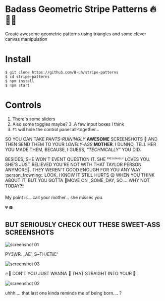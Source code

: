 # Badass Geometric Stripe Patterns :fire::gun::unicorn:

Create awesome geometric patterns using triangles and some clever canvas manipulation

# Install
```shell
$ git clone https://github.com/8-uh/stripe-patterns
$ cd stripe-patterns
$ npm install
$ npm start
```

# Controls
1. There's some sliders
2. Also some toggles maybe?
3 .A few input boxes I think
4. `F1` will hide the control panel all-together...

SO YOU CAN TAKE _PANTS-RUININGLY_ **AWESOME** SCREENSHOTS :metal: AND THEN SEND THEM TO YOUR _LONELY-ASS_ **MOTHER**. I DUNNO, TELL HER YOU MADE THEM, BECAUSE, I GUESS, _"TECHNICALLY"_ YOU DID. 

BESIDES, SHE WON'T EVENT QUESTION IT. SHE <sub><sup><sup>PRESUMABLY</sup></sup></sub> LOVES YOU. SHE'S JUST RELIEVED YOU'RE NOT WITH THAT TAYLOR PERSON ANYMORE:anger:. THEY WEREN'T GOOD ENOUGH FOR YOU ANY WAY :person_frowning:. LOOK, I KNOW IT STILL HURTS :weary: WHEN YOU THINK ABOUT IT, BUT YOU GOTTA :truck:MOVE ON _SOME_DAY, SO.... WHY NOT TODAY:question::exclamation:


My point is... call your mother... she misses you.

:broken_heart: :phone: 


## BUT SERIOUSLY CHECK OUT THESE SWEET-ASS SCREENSHOTS
![screenshot 01](https://8-uh.github.io/stripe-patterns/ss/01.png)

PY3WR. _AE\`_S~TH/ET**i**C'

![screenshot 03](https://8-uh.github.io/stripe-patterns/ss/03.png)

:fire::poop: DON'T YOU JUST WANNA :syringe: THAT STRAIGHT INTO YOUR :eyes:

![screenshot 02](https://8-uh.github.io/stripe-patterns/ss/02.png)

uhhh.... that last one kinda reminds me of being born.... ?

